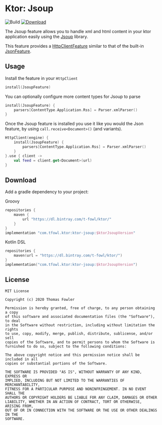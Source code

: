 # Ktor: Jsoup

![Build](https://github.com/T-Fowl/ktor-jsoup/workflows/Build/badge.svg)
[![Download](https://api.bintray.com/packages/t-fowl/ktor/ktor-jsoup/images/download.svg)](https://bintray.com/t-fowl/ktor/ktor-jsoup/_latestVersion)

The Jsoup feature allows you to handle xml and html content in your ktor application easily using the [Jsoup](https://jsoup.org/) library.

This feature provides a [HttpClientFeature](https://ktor.io/clients/http-client/features.html) similar to that of the built-in [JsonFeature](https://ktor.io/clients/http-client/features/json-feature.html).

## Usage

Install the feature in your `HttpClient`

```kotlin
install(JsoupFeature)
```

You can optionally configure more content types for Jsoup to parse

```kotlin
install(JsoupFeature) {
    parsers[ContentType.Application.Rss] = Parser.xmlParser()
}
``` 

Once the Jsoup feature is installed you use it like you would the Json feature, by using `call.receive<Document>()` (and variants). 

```kotlin
HttpClient(engine) {
    install(JsoupFeature) {
        parsers[ContentType.Application.Rss] = Parser.xmlParser()
    }
}.use { client ->
    val feed = client.get<Document>(url)
}
```

## Download

Add a gradle dependency to your project:

Groovy
```groovy
repositories {
    maven {
        url "https://dl.bintray.com/t-fowl/ktor/"
    }
}
implementation "com.tfowl.ktor:ktor-jsoup:$ktorJsoupVersion"
```

Kotlin DSL
```kotlin
repositories {
    maven(url = "https://dl.bintray.com/t-fowl/ktor/")
}
implementation("com.tfowl.ktor:ktor-jsoup:$ktorJsoupVersion")
```

## License

```
MIT License

Copyright (c) 2020 Thomas Fowler

Permission is hereby granted, free of charge, to any person obtaining a copy
of this software and associated documentation files (the "Software"), to deal
in the Software without restriction, including without limitation the rights
to use, copy, modify, merge, publish, distribute, sublicense, and/or sell
copies of the Software, and to permit persons to whom the Software is
furnished to do so, subject to the following conditions:

The above copyright notice and this permission notice shall be included in all
copies or substantial portions of the Software.

THE SOFTWARE IS PROVIDED "AS IS", WITHOUT WARRANTY OF ANY KIND, EXPRESS OR
IMPLIED, INCLUDING BUT NOT LIMITED TO THE WARRANTIES OF MERCHANTABILITY,
FITNESS FOR A PARTICULAR PURPOSE AND NONINFRINGEMENT. IN NO EVENT SHALL THE
AUTHORS OR COPYRIGHT HOLDERS BE LIABLE FOR ANY CLAIM, DAMAGES OR OTHER
LIABILITY, WHETHER IN AN ACTION OF CONTRACT, TORT OR OTHERWISE, ARISING FROM,
OUT OF OR IN CONNECTION WITH THE SOFTWARE OR THE USE OR OTHER DEALINGS IN THE
SOFTWARE.
```
